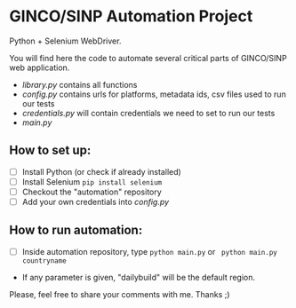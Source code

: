 # GINCO/SINP Automation Project 

Python + Selenium WebDriver. 

You will find here the code to automate several critical parts of GINCO/SINP web application.

- _library.py_ contains all functions 
- _config.py_ contains urls for platforms, metadata ids, csv files used to run our tests    
- _credentials.py_ will contain credentials we need to set to run our tests      
- _main.py_  

## How to set up:

- [ ] Install Python (or check if already installed)  
- [ ] Install Selenium ```pip install selenium```
- [ ] Checkout the "automation" repository 
- [ ] Add your own credentials into _config.py_

## How to run automation:

- [ ] Inside automation repository, type ``` python main.py ``` or ``` python main.py countryname```
 
* If any parameter is given, "dailybuild" will be the default region.  

Please, feel free to share your comments with me. 
Thanks ;)


